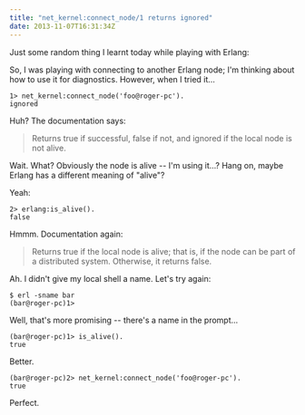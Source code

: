 ```yaml
---
title: "net_kernel:connect_node/1 returns ignored"
date: 2013-11-07T16:31:34Z
---
```

Just some random thing I learnt today while playing with Erlang:

So, I was playing with connecting to another Erlang node; I'm thinking about how
to use it for diagnostics. However, when I tried it...

    1> net_kernel:connect_node('foo@roger-pc').
    ignored
    
Huh? The documentation says:

> Returns true if successful, false if not, and ignored if the local node is not alive.

Wait. What? Obviously the node is alive -- I'm using it...? Hang on, maybe Erlang
has a different meaning of "alive"?

Yeah:

    2> erlang:is_alive().
    false
    
Hmmm. Documentation again:

> Returns true if the local node is alive; that is, if the node can be part of a
> distributed system. Otherwise, it returns false.

Ah. I didn't give my local shell a name. Let's try again:

    $ erl -sname bar
    (bar@roger-pc)1> 
    
Well, that's more promising -- there's a name in the prompt...

    (bar@roger-pc)1> is_alive().
    true
    
Better.

    (bar@roger-pc)2> net_kernel:connect_node('foo@roger-pc').
    true
    
Perfect.
